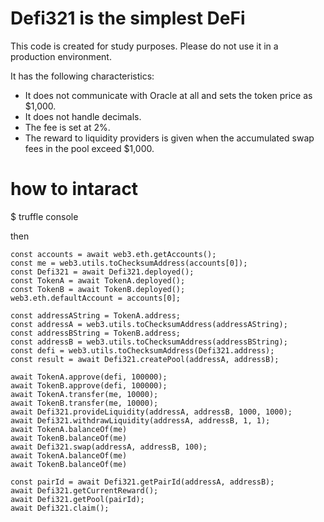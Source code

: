 # Defi321 is the simplest DeFi

This code is created for study purposes. Please do not use it in a production environment.

It has the following characteristics:

- It does not communicate with Oracle at all and sets the token price as $1,000.
- It does not handle decimals.
- The fee is set at 2%.
- The reward to liquidity providers is given when the accumulated swap fees in the pool exceed $1,000.

# how to intaract

$ truffle console

then

```
const accounts = await web3.eth.getAccounts();
const me = web3.utils.toChecksumAddress(accounts[0]);
const Defi321 = await Defi321.deployed();
const TokenA = await TokenA.deployed();
const TokenB = await TokenB.deployed();
web3.eth.defaultAccount = accounts[0];

const addressAString = TokenA.address;
const addressA = web3.utils.toChecksumAddress(addressAString);
const addressBString = TokenB.address;
const addressB = web3.utils.toChecksumAddress(addressBString);
const defi = web3.utils.toChecksumAddress(Defi321.address);
const result = await Defi321.createPool(addressA, addressB);

await TokenA.approve(defi, 100000);
await TokenB.approve(defi, 100000);
await TokenA.transfer(me, 10000);
await TokenB.transfer(me, 10000);
await Defi321.provideLiquidity(addressA, addressB, 1000, 1000);
await Defi321.withdrawLiquidity(addressA, addressB, 1, 1);
await TokenA.balanceOf(me)
await TokenB.balanceOf(me)
await Defi321.swap(addressA, addressB, 100);
await TokenA.balanceOf(me)
await TokenB.balanceOf(me)

const pairId = await Defi321.getPairId(addressA, addressB);
await Defi321.getCurrentReward();
await Defi321.getPool(pairId);
await Defi321.claim();
```